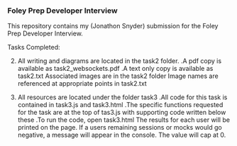 ### Foley Prep Developer Interview ###

This repository contains my (Jonathon Snyder) submission for the Foley Prep Developer Interview.

Tasks Completed:

2. All writing and diagrams are located in the task2 folder.
    .A pdf copy is available as task2_websockets.pdf
    .A text only copy is available as task2.txt 
        Associated images are in the task2 folder
        Image names are referenced at appropriate points in task2.txt 

3. All resources are located under the folder task3 
    .All code for this task is contained in task3.js and task3.html
    .The specific functions requested for the task are at the top of tas3.js
        with supporting code written below these
    .To run the code, open task3.html 
        The results for each user will be printed on the page. 
        If a users remaining sessions or mocks would go negative,
            a message will appear in the console. The value will cap at 0.


